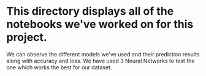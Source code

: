 # This directory displays all of the notebooks we've worked on for this project.
We can observe the different models we've used and their prediction results along with accuracy and loss.
We have used 3 Neural Networks to test the one which works the best for our dataset.
